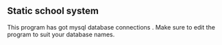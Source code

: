 ## Static school system
This program has got mysql database connections . Make sure to edit the program to suit your database names.
